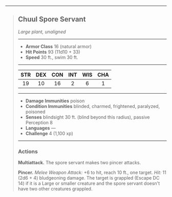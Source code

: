***
> ## Chuul Spore Servant
> *Large plant, unaligned*
> 
> ***
> 
> - **Armor Class** 16 (natural armor)
> - **Hit Points** 93 (11d10 + 33)
> - **Speed** 30 ft., swim 30 ft.
> 
> ***
> 
> |STR|DEX|CON|INT|WIS|CHA|
> |:---:|:---:|:---:|:---:|:---:|:---:|
> |19|10|16|2|6|1|
> 
> ***
> 
> - **Damage Immunities** poison
> - **Condition Immunities** blinded, charmed, frightened, paralyzed, poisoned
> - **Senses** blindsight 30 ft. (blind beyond this radius), passive Perception 8
> - **Languages** —
> - **Challenge** 4 (1,100 xp)
> 
> ***
> 
> ### Actions
> **Multiattack.** The spore servant makes two pincer attacks.
> 
> **Pincer.** *Melee Weapon Attack:* +6 to hit, reach 10 ft., one target. *Hit:* 11 (2d6 + 4) bludgeoning damage. The target is grappled (Escape DC 14) if it is a Large or smaller creature and the spore servant doesn't have two other creatures grappled.